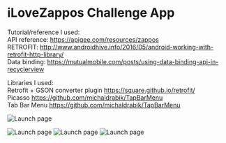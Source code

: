 # iLoveZappos Challenge App


Tutorial/reference I used:<br>
API reference: https://apigee.com/resources/zappos <br>
RETROFIT: http://www.androidhive.info/2016/05/android-working-with-retrofit-http-library/<br>
Data binding: https://mutualmobile.com/posts/using-data-binding-api-in-recyclerview<br>

Libraries I used:<br>
Retrofit + GSON converter plugin https://square.github.io/retrofit/<br>
Picasso https://github.com/michaldrabik/TapBarMenu<br>
Tab Bar Menu https://github.com/michaldrabik/TapBarMenu

![](https://github.com/tina6397/iLoveZappos/blob/master/screenshot/front.png "Launch page")

![](https://github.com/tina6397/iLoveZappos/blob/master/screenshot/search.png "Launch page")
![](https://github.com/tina6397/iLoveZappos/blob/master/screenshot/product.png "Launch page")
![](https://github.com/tina6397/iLoveZappos/blob/master/screenshot/cart.png "Launch page")

